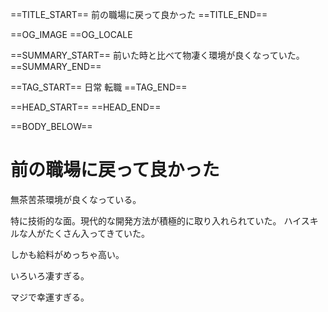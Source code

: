 ==TITLE_START==
前の職場に戻って良かった
==TITLE_END==

==OG_IMAGE 
==OG_LOCALE 

==SUMMARY_START==
前いた時と比べて物凄く環境が良くなっていた。
==SUMMARY_END==

==TAG_START==
日常 転職
==TAG_END==

==HEAD_START==
==HEAD_END==

==BODY_BELOW==

# 前の職場に戻って良かった

無茶苦茶環境が良くなっている。

特に技術的な面。現代的な開発方法が積極的に取り入れられていた。
ハイスキルな人がたくさん入ってきていた。

しかも給料がめっちゃ高い。

いろいろ凄すぎる。

マジで幸運すぎる。
